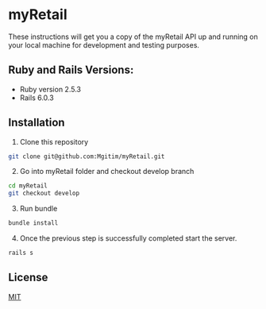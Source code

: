 # myRetail

These instructions will get you a copy of the myRetail API up and running on your local machine for development and testing purposes.

## Ruby and Rails Versions:
* Ruby version 2.5.3
* Rails 6.0.3

## Installation
1. Clone this repository
```bash
git clone git@github.com:Mgitim/myRetail.git
```
2. Go into myRetail folder and checkout develop branch
```bash
cd myRetail
git checkout develop
```
3. Run bundle
```bash
bundle install
```
4. Once the previous step is successfully completed start the server.
```bash
rails s
```
## License
[MIT](https://choosealicense.com/licenses/mit/)
